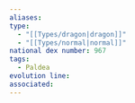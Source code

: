 ```yaml
---
aliases: 
type:
  - "[[Types/dragon|dragon]]"
  - "[[Types/normal|normal]]"
national dex number: 967
tags:
  - Paldea
evolution line: 
associated:
---
```

